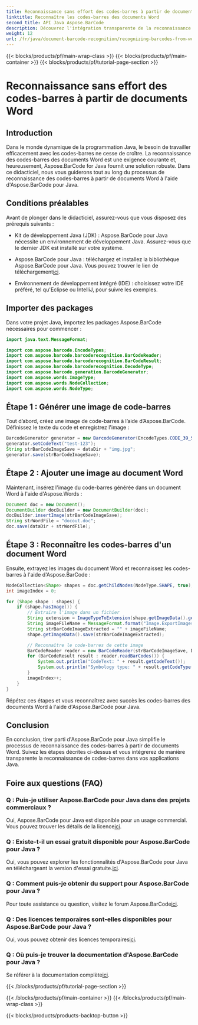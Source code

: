 ```yaml
---
title: Reconnaissance sans effort des codes-barres à partir de documents Word
linktitle: Reconnaître les codes-barres des documents Word
second_title: API Java Aspose.BarCode
description: Découvrez l'intégration transparente de la reconnaissance de codes-barres dans vos applications Java avec Aspose.BarCode. Suivez ce tutoriel pour reconnaître les codes-barres des documents Word.
weight: 12
url: /fr/java/document-barcode-recognition/recognizing-barcodes-from-word/
---
```


{{< blocks/products/pf/main-wrap-class >}}
{{< blocks/products/pf/main-container >}}
{{< blocks/products/pf/tutorial-page-section >}}

# Reconnaissance sans effort des codes-barres à partir de documents Word


## Introduction

Dans le monde dynamique de la programmation Java, le besoin de travailler efficacement avec les codes-barres ne cesse de croître. La reconnaissance des codes-barres des documents Word est une exigence courante et, heureusement, Aspose.BarCode for Java fournit une solution robuste. Dans ce didacticiel, nous vous guiderons tout au long du processus de reconnaissance des codes-barres à partir de documents Word à l'aide d'Aspose.BarCode pour Java.

## Conditions préalables

Avant de plonger dans le didacticiel, assurez-vous que vous disposez des prérequis suivants :

- Kit de développement Java (JDK) : Aspose.BarCode pour Java nécessite un environnement de développement Java. Assurez-vous que le dernier JDK est installé sur votre système.

-  Aspose.BarCode pour Java : téléchargez et installez la bibliothèque Aspose.BarCode pour Java. Vous pouvez trouver le lien de téléchargement[ici](https://releases.aspose.com/barcode/java/).

- Environnement de développement intégré (IDE) : choisissez votre IDE préféré, tel qu'Eclipse ou IntelliJ, pour suivre les exemples.

## Importer des packages

Dans votre projet Java, importez les packages Aspose.BarCode nécessaires pour commencer :

```java
import java.text.MessageFormat;

import com.aspose.barcode.EncodeTypes;
import com.aspose.barcode.barcoderecognition.BarCodeReader;
import com.aspose.barcode.barcoderecognition.BarCodeResult;
import com.aspose.barcode.barcoderecognition.DecodeType;
import com.aspose.barcode.generation.BarcodeGenerator;
import com.aspose.words.ImageType;
import com.aspose.words.NodeCollection;
import com.aspose.words.NodeType;
```

## Étape 1 : Générer une image de code-barres

Tout d’abord, créez une image de code-barres à l’aide d’Aspose.BarCode. Définissez le texte du code et enregistrez l'image :

```java
BarcodeGenerator generator = new BarcodeGenerator(EncodeTypes.CODE_39_STANDARD);
generator.setCodeText("test-123");
String strBarCodeImageSave = dataDir + "img.jpg";
generator.save(strBarCodeImageSave);
```

## Étape 2 : Ajouter une image au document Word

Maintenant, insérez l'image du code-barres générée dans un document Word à l'aide d'Aspose.Words :

```java
Document doc = new Document();
DocumentBuilder docBuilder = new DocumentBuilder(doc);
docBuilder.insertImage(strBarCodeImageSave);
String strWordFile = "docout.doc";
doc.save(dataDir + strWordFile);
```

## Étape 3 : Reconnaître les codes-barres d'un document Word

Ensuite, extrayez les images du document Word et reconnaissez les codes-barres à l'aide d'Aspose.BarCode :

```java
NodeCollection<Shape> shapes = doc.getChildNodes(NodeType.SHAPE, true);
int imageIndex = 0;

for (Shape shape : shapes) {
    if (shape.hasImage()) {
        // Extraire l'image dans un fichier
        String extension = ImageTypeToExtension(shape.getImageData().getImageType());
        String imageFileName = MessageFormat.format("Image.ExportImages.{0} Out.{1}", imageIndex, extension);
        String strBarCodeImageExtracted = "" + imageFileName;
        shape.getImageData().save(strBarCodeImageExtracted);

        // Reconnaître le code-barres de cette image
        BarCodeReader reader = new BarCodeReader(strBarCodeImageSave, DecodeType.CODE_39_STANDARD);
        for (BarCodeResult result : reader.readBarCodes()) {
            System.out.println("CodeText: " + result.getCodeText());
            System.out.println("Symbology type: " + result.getCodeType());
        }
        imageIndex++;
    }
}
```

Répétez ces étapes et vous reconnaîtrez avec succès les codes-barres des documents Word à l'aide d'Aspose.BarCode pour Java.

## Conclusion

En conclusion, tirer parti d'Aspose.BarCode pour Java simplifie le processus de reconnaissance des codes-barres à partir de documents Word. Suivez les étapes décrites ci-dessus et vous intégrerez de manière transparente la reconnaissance de codes-barres dans vos applications Java.

## Foire aux questions (FAQ)

### Q : Puis-je utiliser Aspose.BarCode pour Java dans des projets commerciaux ?
 Oui, Aspose.BarCode pour Java est disponible pour un usage commercial. Vous pouvez trouver les détails de la licence[ici](https://purchase.aspose.com/buy).

### Q : Existe-t-il un essai gratuit disponible pour Aspose.BarCode pour Java ?
 Oui, vous pouvez explorer les fonctionnalités d'Aspose.BarCode pour Java en téléchargeant la version d'essai gratuite.[ici](https://releases.aspose.com/).

### Q : Comment puis-je obtenir du support pour Aspose.BarCode pour Java ?
Pour toute assistance ou question, visitez le forum Aspose.BarCode[ici](https://forum.aspose.com/c/barcode/13).

### Q : Des licences temporaires sont-elles disponibles pour Aspose.BarCode pour Java ?
 Oui, vous pouvez obtenir des licences temporaires[ici](https://purchase.aspose.com/temporary-license/).

### Q : Où puis-je trouver la documentation d'Aspose.BarCode pour Java ?
 Se référer à la documentation complète[ici](https://reference.aspose.com/barcode/java/).

{{< /blocks/products/pf/tutorial-page-section >}}

{{< /blocks/products/pf/main-container >}}
{{< /blocks/products/pf/main-wrap-class >}}

{{< blocks/products/products-backtop-button >}}

